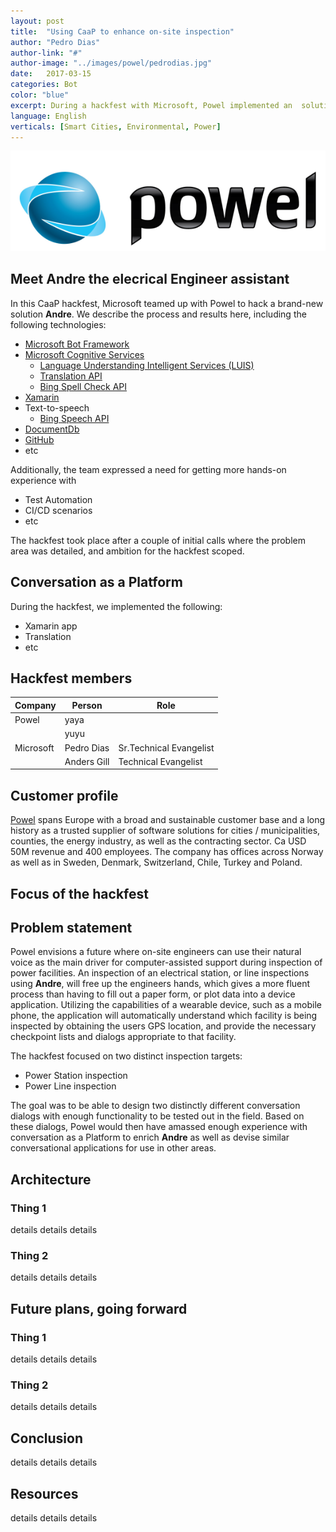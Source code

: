 ```yaml
---
layout: post
title:  "Using CaaP to enhance on-site inspection"
author: "Pedro Dias"
author-link: "#"
author-image: "../images/powel/pedrodias.jpg"
date:   2017-03-15
categories: Bot
color: "blue"
excerpt: During a hackfest with Microsoft, Powel implemented an  solution to help technical staff perform hands-free inspection of Electrical installations
language: English
verticals: [Smart Cities, Environmental, Power]
---
```

![Powel Logo](../images/Powel/CaaP/powel_logo_regular.png)

## Meet **Andre** the elecrical Engineer assistant
In this CaaP hackfest, Microsoft teamed up with Powel to hack a brand-new solution **Andre**. We describe the process and results here, including the following 
technologies:

-  [Microsoft Bot Framework](https://dev.botframework.com/)
-  [Microsoft Cognitive Services](https://www.microsoft.com/cognitive-services)
    - [Language Understanding Intelligent Services (LUIS)](https://www.luis.ai/)
    - [Translation API](https://www.microsoft.com/cognitive-services/en-us/translator-api)
    - [Bing Spell Check API](https://www.microsoft.com/cognitive-services/en-us/bing-spell-check-api)
- [Xamarin](https://www.xamarin.com/)
- Text-to-speech
    - [Bing Speech API](https://www.microsoft.com/cognitive-services/en-us/speech-api)
- [DocumentDb](https://azure.microsoft.com/en-us/services/documentdb/)
- [GitHub](https://github.com/)
- etc

Additionally, the team expressed a need for getting more hands-on experience with
- Test Automation
- CI/CD scenarios
- etc

The hackfest took place after a couple of initial calls where the problem area was detailed, and 
ambition for  the hackfest scoped. 

## Conversation as a Platform
During the hackfest, we implemented the following:
- Xamarin app 
- Translation
- etc

## Hackfest members
| Company   | Person               |Role                     |
| -------   | -------------------- | ----------------------- |
| Powel     | yaya                 |                         |
|           | yuyu                 |                         |
| Microsoft | Pedro Dias           | Sr.Technical Evangelist |
|           | Anders Gill          | Technical Evangelist    |


## Customer profile

[Powel](http://www.powel.com/) spans Europe with a broad and sustainable customer base and a long history
as a trusted supplier of software solutions for cities / municipalities, counties,
the energy industry, as well as the contracting sector. Ca USD 50M revenue and
400 employees. The company has offices across Norway as well as in Sweden,
Denmark, Switzerland, Chile, Turkey and Poland.

## Focus of the hackfest


## Problem statement
Powel envisions a future where on-site engineers can use their natural voice as the main driver for computer-assisted support during inspection of power facilities. 
An inspection of an electrical station, or line inspections using **Andre**, will free up the engineers hands, which gives a more fluent process than having to fill out a paper form,
or plot data into a device application.
Utilizing the capabilities of a wearable device, such as a mobile phone, the application will automatically understand which facility is being inspected by 
obtaining the users GPS location, and provide the necessary checkpoint lists and dialogs appropriate to that facility.

The hackfest focused on two distinct inspection targets: 
- Power Station inspection
- Power Line inspection

The goal was to be able to design two distinctly different conversation dialogs with enough functionality to be 
tested out in the field. Based on these dialogs, Powel would then have amassed enough experience with conversation as a Platform 
to enrich **Andre** as well as devise similar conversational applications for use in other areas.

## Architecture


### Thing 1
details details details

### Thing 2
details details details

## Future plans, going forward

### Thing 1
details details details

### Thing 2
details details details

## Conclusion
details details details

## Resources
details details details
